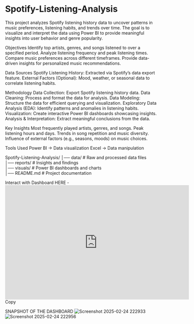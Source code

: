 # Spotify-Listening-Analysis
This project analyzes Spotify listening history data to uncover patterns in music preferences, listening habits, and trends over time. The goal is to visualize and interpret the data using Power BI to provide meaningful insights into user behavior and genre popularity.

Objectives
Identify top artists, genres, and songs listened to over a specified period.
Analyze listening frequency and peak listening times.
Compare music preferences across different timeframes.
Provide data-driven insights for personalized music recommendations.

 Data Sources
Spotify Listening History: Extracted via Spotify’s data export feature.
External Factors (Optional): Mood, weather, or seasonal data to correlate listening habits.

 Methodology
Data Collection: Export Spotify listening history data.
Data Cleaning: Process and format the data for analysis.
Data Modeling: Structure the data for efficient querying and visualization.
Exploratory Data Analysis (EDA): Identify patterns and anomalies in listening habits.
Visualization: Create interactive Power BI dashboards showcasing insights.
Analysis & Interpretation: Extract meaningful conclusions from the data.

Key Insights
Most frequently played artists, genres, and songs.
Peak listening hours and days.
Trends in song repetition and music diversity.
Influence of external factors (e.g., seasons, moods) on music choices.

Tools Used
Power BI → Data visualization
Excel → Data manipulation

Spotify-Listening-Analysis/
│── data/                # Raw and processed data files    
│── reports/             # Insights and findings  
│── visuals/             # Power BI dashboards and charts  
│── README.md            # Project documentation  

Interact with Dashboard HERE - <iframe title="maven new data challenge" width="600" height="373.5" src="https://app.powerbi.com/view?r=eyJrIjoiMzRkYzgxNTUtMmJiMy00ZDEzLTg2ZWMtYzg2ODYyZTY0NzM1IiwidCI6Ijg1Mjc3MmY3LTRiZjMtNDA1Mi1iNjEzLWQ4MTE5NjRlMDRiNyJ9" frameborder="0" allowFullScreen="true"></iframe>
Copy

SNAPSHOT OF THE DASHBOARD ![Screenshot 2025-02-24 222933](https://github.com/user-attachments/assets/ce0b4cba-f303-4161-b3ba-8ecc20284de4)
![Screenshot 2025-02-24 222956](https://github.com/user-attachments/assets/2d4a9235-9e7e-4fe9-8114-48b630e9a0f8)
